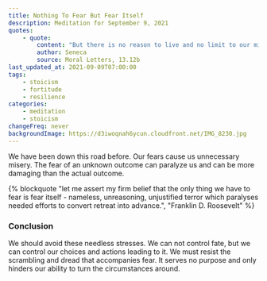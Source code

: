 ```yaml
---
title: Nothing To Fear But Fear Itself
description: Meditation for September 9, 2021
quotes:
    - quote:
        content: "But there is no reason to live and no limit to our miseries if we let our fears predominate."
        author: Seneca
        source: Moral Letters, 13.12b
last_updated_at: 2021-09-09T07:00:00
tags:
    - stoicism
    - fortitude
    - resilience
categories:
    - meditation
    - stoicism
changeFreq: never
backgroundImage: https://d3iwoqnah6ycun.cloudfront.net/IMG_8230.jpg
---
```


We have been down this road before. Our fears cause us unnecessary misery. The fear of an unknown outcome can paralyze 
us and can be more damaging than the actual outcome.

{% blockquote "let me assert my firm belief that the only thing we have to fear is fear itself - nameless, unreasoning, unjustified terror which paralyses needed efforts to convert retreat into advance.", "Franklin D. Roosevelt" %}

### Conclusion

We should avoid these needless stresses. We can not control fate, but we can control our choices and actions leading to 
it. We must resist the scrambling and dread that accompanies fear. It serves no purpose and only hinders our ability to 
turn the circumstances around.
